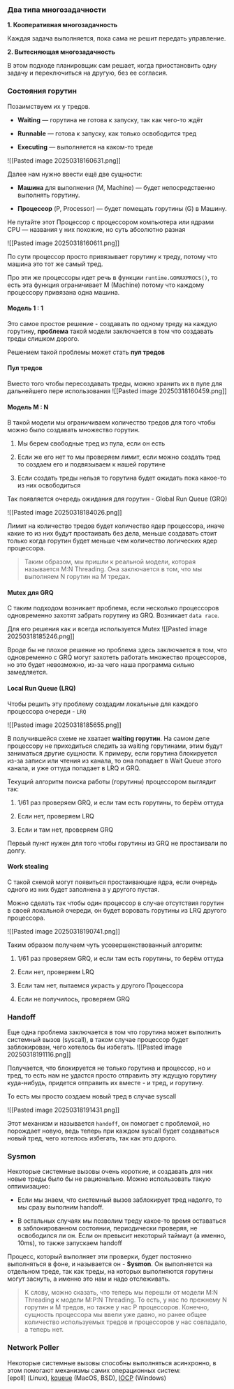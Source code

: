 ### Два типа многозадачности

**1. Кооперативная многозадачность**

Каждая задача выполняется, пока сама не решит передать управление.

**2. Вытесняющая многозадачность**

В этом подходе планировщик сам решает, когда приостановить одну задачу и переключиться на другую, без ее согласия.

### Состояния горутин

Позаимствуем их у тредов.

- **Waiting** — горутина не готова к запуску, так как чего-то ждёт
    
- **Runnable** — готова к запуску, как только освободится тред
    
- **Executing** — выполняется на каком-то треде

![[Pasted image 20250318160631.png]]

Далее нам нужно ввести ещё две сущности:

- **Машина** для выполнения (M, Machine) — будет непосредственно выполнять горутину.
    
- **Процессор** (P, Processor) — будет помещать горутины (G) в Машину.

Не путайте этот Процессор с процессором компьютера или ядрами CPU — названия у них похожие, но суть абсолютно разная

![[Pasted image 20250318160611.png]]


По сути процессор просто привязывает горутину к треду, потому что машина это тот же самый тред.

Про эти же процессоры идет речь в функции `runtime.GOMAXPROCS()`, то есть эта функция ограничивает M (Machine) потому что каждому процессору привязана одна машина.

#### Модель 1 : 1

Это самое простое решение - создавать по одному треду на каждую горутину, **проблема** такой модели заключается в том что создавать треды слишком дорого.

Решением такой проблемы может стать **пул тредов**

#### Пул тредов

Вместо того чтобы пересоздавать треды, можно хранить их в пуле для дальнейшего пере использования 
![[Pasted image 20250318160459.png]]

#### Модель M : N 

В такой модели мы ограничиваем количество тредов для того чтобы можно было создавать множество горутин.

1. Мы берем свободные тред из пула, если он есть 
	
2.  Если же его нет то мы проверяем лимит, если можно создать тред то создаем его и подвязываем к нашей горутине
	
3. Если создать треды нельзя то горутина будет ожидать пока какое-то из них освободиться

Так появляется очередь ожидания для горутин - Global Run Queue (GRQ)

![[Pasted image 20250318184026.png]]

Лимит на количество тредов будет количество ядер процессора, иначе какие то из них будут простаивать без дела, меньше создавать стоит только когда горутин будет меньше чем количество логических ядер процессора.

> Таким образом, мы пришли к реальной модели, которая называется M:N Threading. Она заключается в том, что мы выполняем N горутин на M тредах.


#### Mutex для GRQ

С таким подходом возникает проблема, если несколько процессоров одновременно захотят забрать горутину из GRQ. 
Возникает `data race`.

Для его решения как и всегда используется Mutex
![[Pasted image 20250318185246.png]]

Вроде бы не плохое решение но проблема здесь заключается в том, что одновременно с GRQ могут захотеть работать множество процессоров, но это будет невозможно, из-за чего наша программа сильно замедляется.

#### Local Run Queue (LRQ)

Чтобы решить эту проблему создадим локальные для каждого процессора очереди - `LRQ`

![[Pasted image 20250318185655.png]]

В получившейся схеме не хватает **waiting горутин**.
На самом деле процессору не приходиться следить за waiting горутинами, этим будут заниматься другие сущности. К примеру, если горутина блокируется из-за записи или чтения из канала, то она попадает в Wait Queue этого канала, и уже оттуда попадает в LRQ и GRQ.

Текущий алгоритм поиска работы (горутины) процессором выглядит так:

1. 1/61 раз проверяем GRQ, и если там есть горутины, то берём оттуда
    
2. Если нет, проверяем LRQ
    
3. Если и там нет, проверяем GRQ

Первый пункт нужен для того чтобы горутины из GRQ не простаивали по долгу.

#### Work stealing

С такой схемой могут появиться простаивающие ядра, если очередь одного из них будет заполнена а у другого пустая.

Можно сделать так чтобы один процессор в случае отсутствия горутин в своей локальной очереди, он будет воровать горутины из LRQ другого процессора.

![[Pasted image 20250318190741.png]]

Таким образом получаем чуть усовершенствованный алгоритм:

1. 1/61 раз проверяем GRQ, и если там есть горутины, то берём оттуда
    
2. Если нет, проверяем LRQ
    
3. Если там нет, пытаемся украсть у другого Процессора
    
4. Если не получилось, проверяем GRQ

### Handoff

Еще одна проблема заключается в том что горутина может выполнить системный вызов (syscall), в таком случае процессор будет заблокирован, чего хотелось бы избегать.
![[Pasted image 20250318191116.png]]

Получается, что блокируется не только горутина и процессор, но и тред, то есть нам не удастся просто отправить эту ждущую горутину куда-нибудь, придется отправить их вместе - и тред, и горутину.

То есть мы просто создаем новый тред в случае syscall

![[Pasted image 20250318191431.png]]

Этот механизм и называется `handoff`, он помогает с проблемой, но порождает новую, ведь теперь при каждом syscall будет создаваться новый тред, чего хотелось избегать, так как это дорого.

### Sysmon

Некоторые системные вызовы очень короткие, и создавать для них новые треды было бы не рационально.
Можно использовать такую оптимизацию:

- Если мы знаем, что системный вызов заблокирует тред надолго, то мы сразу выполним handoff.
    
- В остальных случаях мы позволим треду какое-то время оставаться в заблокированном состоянии, периодически проверяя, не освободился ли он. Если он превысит некоторый таймаут (а именно, 10ms), то также запускаем handoff

Процесс, который выполняет эти проверки, будет постоянно выполняться в фоне, и называется он - **Sysmon**.
Он выполняется на отдельном треде, так как треды, на которых выполняются горутины могут заснуть, а именно это нам и надо отслеживать.

>К слову, можно сказать, что теперь мы перешли от модели M:N Threading к модели M:P:N Threading. То есть, у нас по прежнему N горутин и M тредов, но также у нас P процессоров. Конечно, сущность процессора мы ввели уже давно, но ранее общее количество используемых тредов и процессоров у нас совпадало, а теперь нет.

### Network Poller

Некоторые системные вызовы способны выполняться асинхронно, в этом помогают механизмы самих операционных систем: [epoll] (Linux), [kqueue](https://en.wikipedia.org/wiki/Kqueue) (MacOS, BSD), [IOCP](https://en.wikipedia.org/wiki/Input/output_completion_port) (Windows)